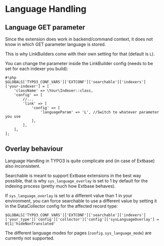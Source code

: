 # Language Handling

## Language GET parameter

Since the extension does work in backend/command context, it does not know in which GET parameter language is stored.

This is why LinkBuilders come with their own setting for that (default is `L`).

You can change the parameter inside the LinkBuilder config (needs to be set for each indexer you build):

```
#!php
$GLOBALS['TYPO3_CONF_VARS']['EXTCONF']['searchable']['indexers']['your-indexer'] = [
    'className' => \Your\Indexer::class,
    'config' => [
        //...
        'link' => [
            'config' => [
                'languageParam' => 'L', //Switch to whatever parameter you use
            ],
        ],
    ],
];
```

## Overlay behaviour

Language Handling in TYPO3 is quite complicate and (in case of Extbase) also inconsistent.

Searchable is meant to support Extbase extensions in the best way possible, that is why `sys_language_overlay` is set to 1 by default for the indexing process (pretty much how Extbase behaves).

If `sys_language_overlay` is set to a different value than 1 in your environment, you can force searchable to use a different value by setting it in the DataCollector config for the affected record type:

    $GLOBALS['TYPO3_CONF_VARS']['EXTCONF']['searchable']['indexers']['your_type']['config']['collector']['config']['sysLanguageOverlay'] = 0|1|'hideNonTranslated'

The different language modes for pages (`config.sys_language_mode`) are currently not supported.
